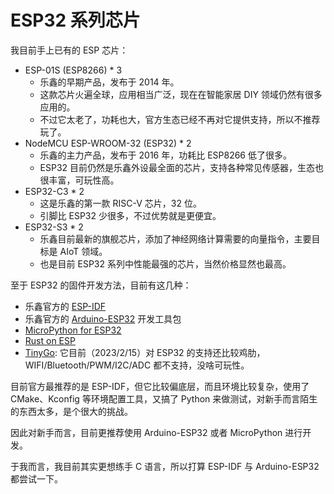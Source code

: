 # ESP32 系列芯片

我目前手上已有的 ESP 芯片：

- ESP-01S (ESP8266) * 3
  - 乐鑫的早期产品，发布于 2014 年。
  - 这款芯片火遍全球，应用相当广泛，现在在智能家居 DIY 领域仍然有很多应用的。
  - 不过它太老了，功耗也大，官方生态已经不再对它提供支持，所以不推荐玩了。
- NodeMCU ESP-WROOM-32 (ESP32) * 2
  - 乐鑫的主力产品，发布于 2016 年，功耗比 ESP8266 低了很多。
  - ESP32 目前仍然是乐鑫外设最全面的芯片，支持各种常见传感器，生态也很丰富，可玩性高。
- ESP32-C3 * 2
  - 这是乐鑫的第一款 RISC-V 芯片，32 位。
  - 引脚比 ESP32 少很多，不过优势就是更便宜。
- ESP32-S3 * 2
  - 乐鑫目前最新的旗舰芯片，添加了神经网络计算需要的向量指令，主要目标是 AIoT 领域。
  - 也是目前 ESP32 系列中性能最强的芯片，当然价格显然也最高。

至于 ESP32 的固件开发方法，目前有这几种：

- 乐鑫官方的 [ESP-IDF](https://github.com/espressif/esp-idf)
- 乐鑫官方的 [Arduino-ESP32](https://github.com/espressif/arduino-esp32) 开发工具包
- [MicroPython for ESP32](https://docs.micropython.org/en/latest/esp32/quickref.html)
- [Rust on ESP](https://esp-rs.github.io/book/)
- [TinyGo](https://tinygo.org/docs/reference/microcontrollers/esp32-coreboard-v2/): 它目前（2023/2/15）对 ESP32 的支持还比较鸡肋，WIFI/Bluetooth/PWM/I2C/ADC 都不支持，没啥可玩性。

目前官方最推荐的是 ESP-IDF，但它比较偏底层，而且环境比较复杂，使用了 CMake、Kconfig 等环境配置工具，又搞了 Python 来做测试，对新手而言陌生的东西太多，是个很大的挑战。

因此对新手而言，目前更推荐使用 Arduino-ESP32 或者 MicroPython 进行开发。

于我而言，我目前其实更想练手 C 语言，所以打算 ESP-IDF 与 Arduino-ESP32 都尝试一下。


